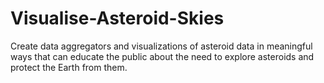 # Visualise-Asteroid-Skies
Create data aggregators and visualizations of asteroid data in meaningful ways that can educate the public about the need to explore asteroids and protect the Earth from them.
